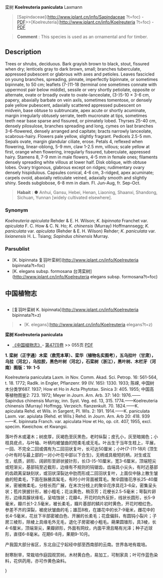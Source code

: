 栾树 **Koelreuteria paniculata** Laxmann

> [Sapindaceae](http://www.iplant.cn/info/Sapindaceae ?t=foc) - [PDF](http://iplant.cn/foc/pdf/Sapindaceae.pdf)>>[Koelreuteria](http://www.iplant.cn/info/Koelreuteria ?t=foc) - [PDF](http://www.iplant.cn/foc/pdf/Koelreuteria.pdf)

> **Comment** : 
> This species is used as an ornamental and for timber.

## Description

Trees or shrubs, deciduous. Bark grayish brown to black, stout, fissured when dry; lenticels gray to dark brown, small; branches tuberculate, appressed pubescent or glabrous with axes and petioles. Leaves fascicled on young branches, spreading, pinnate, imperfectly bipinnate, or sometimes bipinnate, to 50 cm; leaflets (7-)11-18 (terminal one sometimes connate with uppermost pair below middle), sessile or very shortly petiolate, opposite or alternate, ovate or broadly ovate to ovate-lanceolate, (3-)5-10 × 3-6 cm, papery, abaxially barbate on vein axils, sometimes tomentose, or densely pale yellow pubescent, adaxially scattered appressed pubescent on midvein, base obtuse to subtruncate, apex acute or shortly acuminate, margin irregularly obtusely serrate, teeth mucronate at tips, sometimes teeth near base sparse and fissured, or pinnately lobed. Thyrses 25-40 cm, densely pilosulose, branches spreading and long, cymes on last branches 3-6-flowered, densely arranged and capitate; bracts narrowly lanceolate, scabrous-hairy. Flowers pale yellow, slightly fragrant. Pedicels 2.5-5 mm. Sepals ovate, margin glandular ciliate, erose. Petals 4, reflexed when flowering, linear-oblong, 5-9 mm, claw 1-2.5 mm, villous; scale yellow at first, orange when flowering, irregularly fissured, tuberculate, appressed hairy. Stamens 8, 7-9 mm in male flowers, 4-5 mm in female ones; filaments densely spreading white villous at lower half. Disk oblique, with obtuse lobes. Ovary trigonous, glabrous except on ridges; rudimentary ovary densely hispidulous. Capsules conical, 4-6 cm, 3-ridged, apex acuminate; carpels ovoid, abaxially reticulate veined, adaxially smooth and slightly shiny. Seeds subglobose, 6-8 mm in diam. Fl. Jun-Aug, fr. Sep-Oct.

> **Habait** : 
>●  Anhui, Gansu, Hebei, Henan, Liaoning, Shaanxi, Shandong, Sichuan, Yunnan [widely cultivated elsewhere].

### Synonym
*Koelreuteria apiculata* Rehder & E. H. Wilson; *K. bipinnata* Franchet var. *apiculata* F. C. How & C. N. Ho; *K. chinensis* (Murray) Hoffmannsegg; *K. paniculata* var. *apiculata* (Rehder & E. H. Wilson) Rehder; *K. paniculata* var. *lixianensis* H. L. Tsiang; *Sapindus chinensis* Murray.

### Parsublist

* [K.  bipinnata  复羽叶栾树](http://www.iplant.cn/info/Koelreuteria bipinnata?t=foc)
* [K.  elegans subsp. formosana  台湾栾树](http://www.iplant.cn/info/Koelreuteria elegans subsp. formosana?t=foc)

## 中国植物志

## 
* [复羽叶栾树  K.  bipinnata](http://www.iplant.cn/info/Koelreuteria bipinnata?t=z)
> * [K.  elegans](http://www.iplant.cn/info/Koelreuteria elegans?t=z)

**栾树 Koelreuteria paniculata**

* [《中国植物志》](http://www.iplant.cn/frps)- [第47(1)卷](http://www.iplant.cn/frps/vol/47(1)) >> 055页 [PDF](http://www.iplant.cn/frps/pdf/47(1)/055.PDF)

**1. 栾树（正字通）木栾（救荒本草）、栾华（植物名实图考），五乌拉叶（甘肃），乌拉（河北），乌拉胶，黑色叶树（河北），石栾树（浙江），黑叶树、木栏牙（河南）图版：19: 1-5**

Koelreuteria paniculata Laxm. in Nov. Comm. Akad. Sci. Petrop. 16: 561-564, t. 18. 1772; Radlk. in Engler, Pflanzenr. 99 (IV. 165): 1330. 1933; 陈嵘, 中国树木分类学687. 1937; How et Ho in Acta Phytotax. Sinica 3: 405. 1955; 中国高等植物图鉴2: 723. 1972; Meyer in Journ. Arn. Arb. 37: 140: 1976.——Sapindus chinensis Murray, inn. Syst. Veg. ed. 13, 315. 1774.——Koelreuteria chinensis (Murray) Hoffmgg. Verzeich. flanzenkult. 70. 1824.——K. apiculata Rehd. et Wils. in Sargent, Pl. Wls. 2: 191. 1914.——K. paniculata Laxm. var. apiulata (Rehd. et Wils.) Rehd. in Journ. Arn. Arb 20: 418. 939——K. bipinnata Franch. var. apiculata How et Ho, op. cit. 407, 1955, excl. specim. Kweichow. et Kwangsi.

落叶乔木或灌木；树皮厚，灰褐色至灰黑色，老时纵裂；皮孔小，灰至暗揭色；小枝具疣点，与叶轴、叶柄均被皱曲的短柔毛或无毛。叶丛生于当年生枝上，平展，一回、不完全二回或偶有为二回羽状复叶，长可达50厘米；小叶(7-)11-18片 (顶生小叶有时与最上部的一对小叶在中部以下合生)，无柄或具极短的柄，对生或互生，纸质，卵形、阔卵形至卵状披针形，长(3-)5-10厘米，宽3-6厘米，顶端短尖或短渐尖，基部钝至近截形，边缘有不规则的钝锯齿，齿端具小尖头，有时近基部的齿疏离呈缺刻状，或羽状深裂达中肋而形成二回羽状复叶，上面仅中脉上散生皱曲的短柔毛，下面在脉腋具髯毛，有时小叶背面被茸毛。聚伞圆锥花序长25-40厘米，密被微柔毛，分枝长而广展，在末次分枝上的聚伞花序具花3-6朵，密集呈头状；苞片狭披针形，被小粗毛；花淡黄色，稍芬芳；花梗长2.5-5毫米；萼裂片卵形，边缘具腺状缘毛，呈啮蚀状；花瓣4，开花时向外反折，线状长圆形，长5-9毫米，瓣爪长1-2.5毫米，被长柔毛，瓣片基部的鳞片初时黄色，开花时橙红色，参差不齐的深裂，被疣状皱曲的毛；雄蕊8枚，在雄花中的长7-9毫米，雌花中的长4-5毫米，花丝下半部密被白色、开展的长柔毛；花盘偏斜，有圆钝小裂片；子房三棱形，除棱上具缘毛外无毛，退化子房密被小粗毛。蒴果圆锥形，具3棱，长4-6厘米，顶端渐尖，果瓣卵形，外面有网纹，内面平滑且略有光泽；种子近球形，直径6-8毫米。花期6-8月，果期9-10月。

产我国大部分省区，东北自辽宁起经中部至西南部的云南。世界各地有栽培。

耐寒耐旱，常栽培作庭园观赏树。木材黄白色，易加工，可制家具；叶可作蓝色染料，花供药用，亦可作黄色染料。

}
